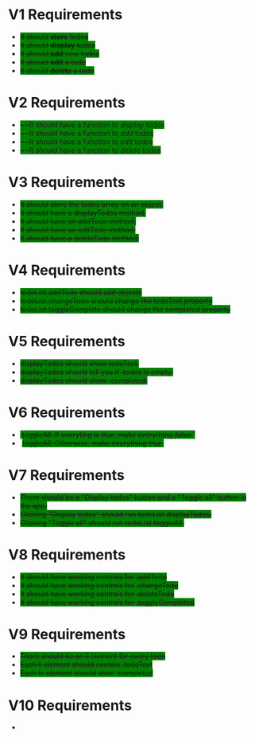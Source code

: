 # V1 Requirements
- <span style="background-color: green">~~It should **store** todos~~</span>
- <span style="background-color: green">~~It should **display** todos~~</span>
- <span style="background-color: green">~~It should **add** new todos~~</span>
- <span style="background-color: green">~~It should **edit** a todo~~</span>
- <span style="background-color: green">~~It should **delete** a todo~~</span>

# V2 Requirements
- <span style="background-color: green">~~It should have a function to *display* todos</span>
- <span style="background-color: green">~~It should have a function to *add* todos</span>
- <span style="background-color: green">~~It should have a function to *edit* todos</span>
- <span style="background-color: green">~~It should have a function to *delete* todos</span>

# V3 Requirements
- <span style="background-color: green">~~It should store the todos array on an object.~~</span>
- <span style="background-color: green">~~It should have a displayTodos method.~~</span>
- <span style="background-color: green">~~It should have an addTodo method.~~</span>
- <span style="background-color: green">~~It should have an editTodo method.~~</span>
- <span style="background-color: green">~~It should have a deleteTodo method.~~</span>

# V4 Requirements
- <span style="background-color: green">~~todoList.addTodo should add objects~~</span>
- <span style="background-color: green">~~todoList.changeTodo should change tho todoText property~~</span>
- <span style="background-color: green">~~todoList.toggleComplete should change the completed property~~</span>

# V5 Requirements
- <span style="background-color: green">~~displayTodos should show todoText.~~</span>
- <span style="background-color: green">~~displayTodos should tell you if .todos is empty.~~</span>
- <span style="background-color: green">~~displayTodos should show .completed.~~</span>

# V6 Requirements
- <span style="background-color: green">~~.toggleAll: If everyting is *true*, make everything *false*.~~`</span>
- .<span style="background-color: green">~~toggleAll: Otherwise, make everything *true*.~~</span>

# V7 Requirements
- <span style="background-color: green">~~There should be a "Display todos" button and a "Toggle all" button in the app.~~</span>
- <span style="background-color: green">~~Clicking "Display todos" should run todoList.displayTodos.~~</span>
- <span style="background-color: green">~~Clicking "Toggle all" should run todoList.toggleAll.~~</span>

# V8 Requirements
- <span style="background-color: green">~~It should have working controls for .addTodo~~</span>
- <span style="background-color: green">~~It should have working controls for .changeTodo~~</span>
- <span style="background-color: green">~~It should have working controls for .deleteTodo~~</span>
- <span style="background-color: green">~~It should have working controls for .toggleCompleted~~</span>

# V9 Requirements
- <span style="background-color: green">~~There should be an li element for every todo~~</span>
- <span style="background-color: green">~~Each li element should contain .todoText~~</span>
- <span style="background-color: green">~~Each le element should shoe .completed~~</span>

# V10 Requirements
- 
